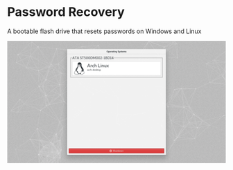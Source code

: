 # Password Recovery
A bootable flash drive that resets passwords on Windows and Linux

![screenshot](./screenshot.png)
